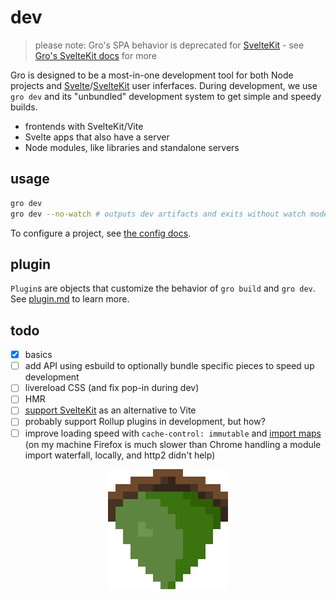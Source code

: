 # dev

> please note: Gro's SPA behavior is deprecated for
> [SvelteKit](https://github.com/sveltejs/kit) -
> see [Gro's SvelteKit docs](sveltekit.md) for more

Gro is designed to be a most-in-one development tool for both Node projects and
[Svelte](https://github.com/sveltejs/svelte)/[SvelteKit](https://github.com/sveltejs/kit)
user inferfaces.
During development, we use `gro dev` and its "unbundled" development system
to get simple and speedy builds.

- frontends with SvelteKit/Vite
- Svelte apps that also have a server
- Node modules, like libraries and standalone servers

## usage

```bash
gro dev
gro dev --no-watch # outputs dev artifacts and exits without watch mode
```

To configure a project, see [the config docs](config.md).

## plugin

`Plugin`s are objects that customize the behavior of `gro build` and `gro dev`.
See [plugin.md](plugin.md) to learn more.

## todo

- [x] basics
- [ ] add API using esbuild to optionally bundle specific pieces to speed up development
- [ ] livereload CSS (and fix pop-in during dev)
- [ ] HMR
- [ ] [support SvelteKit](https://github.com/feltcoop/gro/issues/106) as an alternative to Vite
- [ ] probably support Rollup plugins in development, but how?
- [ ] improve loading speed with `cache-control: immutable` and
      [import maps](https://github.com/WICG/import-maps/)
      (on my machine Firefox is much slower than Chrome
      handling a module import waterfall, locally, and http2 didn't help)

<p align="center">
  <a href="https://github.com/feltcoop/gro">
    <img src="/src/static/favicon.png" width="192" height="192">
  </a>
</p>
